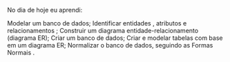 No dia de hoje eu aprendi:

Modelar um banco de dados;
Identificar entidades , atributos e relacionamentos ;
Construir um diagrama entidade-relacionamento (diagrama ER);
Criar um banco de dados;
Criar e modelar tabelas com base em um diagrama ER;
Normalizar o banco de dados, seguindo as Formas Normais .
